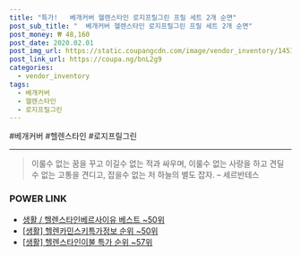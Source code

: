 ```yaml
--- 
title: "특가!   베개커버 헬렌스타인 로지프릴그린 프릴 세트 2개 순면" 
post_sub_title: "  베개커버 헬렌스타인 로지프릴그린 프릴 세트 2개 순면" 
post_money: ₩ 48,160 
post_date: 2020.02.01 
post_img_url: https://static.coupangcdn.com/image/vendor_inventory/1451/0c4fd694c146d7562d13f413f6139e86b6a5a616e023b53c4e5f7169f794.jpg 
post_link_url: https://coupa.ng/bnL2g9 
categories: 
  - vendor_inventory 
tags: 
  - 베개커버 
  - 헬렌스타인 
  - 로지프릴그린 
--- 
```

  #베개커버 #헬렌스타인 #로지프릴그린 
<hr> 

> 이룰수 없는 꿈을 꾸고 이길수 없는 적과 싸우며, 이룰수 없는 사랑을 하고 견딜 수 없는 고통을 견디고, 잡을수 없는 저 하늘의 별도 잡자. – 세르반테스 


### POWER LINK

* <a href="https://blog.naver.com/santokki14/221792013216" target="_blank">생활 / 헬렌스타인베르사이유 베스트 ~50위</a>
* <a href="https://blog.naver.com/fasyy4321/221772920779" target="_blank"> [생활] 헬렌카민스키특가정보 순위 ~50위</a>
* <a href="https://blog.naver.com/sakai111/221789587065" target="_blank"> [생활] 헬렌스타인이불 특가 순위 ~57위</a>
